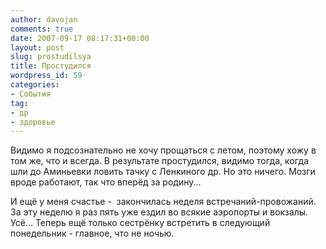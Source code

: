```yaml
---
author: davojan
comments: true
date: 2007-09-17 08:17:31+00:00
layout: post
slug: prostudilsya
title: Простудился
wordpress_id: 59
categories:
- События
tag:
- др
- здоровье
---
```


Видимо я подсознательно не хочу прощаться с летом, поэтому хожу в том же, что и всегда. В результате простудился, видимо тогда, когда шли до Аминьевки ловить тачку с Ленкиного др. Но это ничего. Мозги вроде работают, так что вперёд за родину...

И ещё у меня счастье -  закончилась неделя встречаний-провожаний. За эту неделю я раз пять уже ездил во всякие аэропорты и вокзалы. Усё... Теперь ещё только сестрёнку встретить в следующий понедельник - главное, что не ночью.
